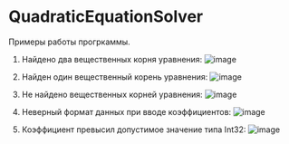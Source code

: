 # QuadraticEquationSolver
Примеры работы прогркаммы.

1) Найдено два вещественных корня уравнения:
![image](https://github.com/user-attachments/assets/e6cc136d-a5fb-4540-a188-889982fbb934)

2) Найден один вещественный корень уравнения:
![image](https://github.com/user-attachments/assets/83ca56db-1a0f-4d07-b9b4-6ded79899897)

3) Не найдено вещественных корней уравнения:
![image](https://github.com/user-attachments/assets/f02ebfa8-8406-4472-874a-d1d89ba3617c)

4) Неверный формат данных при вводе коэффициентов:
![image](https://github.com/user-attachments/assets/b67fad0f-8ba6-4073-9f9f-0675be65643e)

5) Коэффициент превысил допустимое значение типа Int32:
![image](https://github.com/user-attachments/assets/bb74418b-162e-4de7-aa86-52f6366f6fa3)
